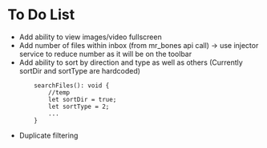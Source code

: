# To Do List
- Add ability to view images/video fullscreen
- Add number of files within inbox (from mr_bones api call) -> use injector service to reduce number as it will be on the toolbar
- Add ability to sort by direction and type as well as others (Currently sortDir and sortType are hardcoded)
    ```
        searchFiles(): void {
            //temp
            let sortDir = true;
            let sortType = 2;
            ...
        }
    ``` 
- Duplicate filtering